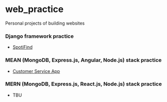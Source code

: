 # web_practice

Personal projects of building websites

### Django framework practice

- [SpotiFind]()

### MEAN (MongoDB, Express.js, Angular, Node.js) stack practice

- [Customer Service App](https://github.com/elleech/web_practice/tree/master/customer_service)

### MERN (MongoDB, Express.js, React.js, Node.js) stack practice

- TBU
